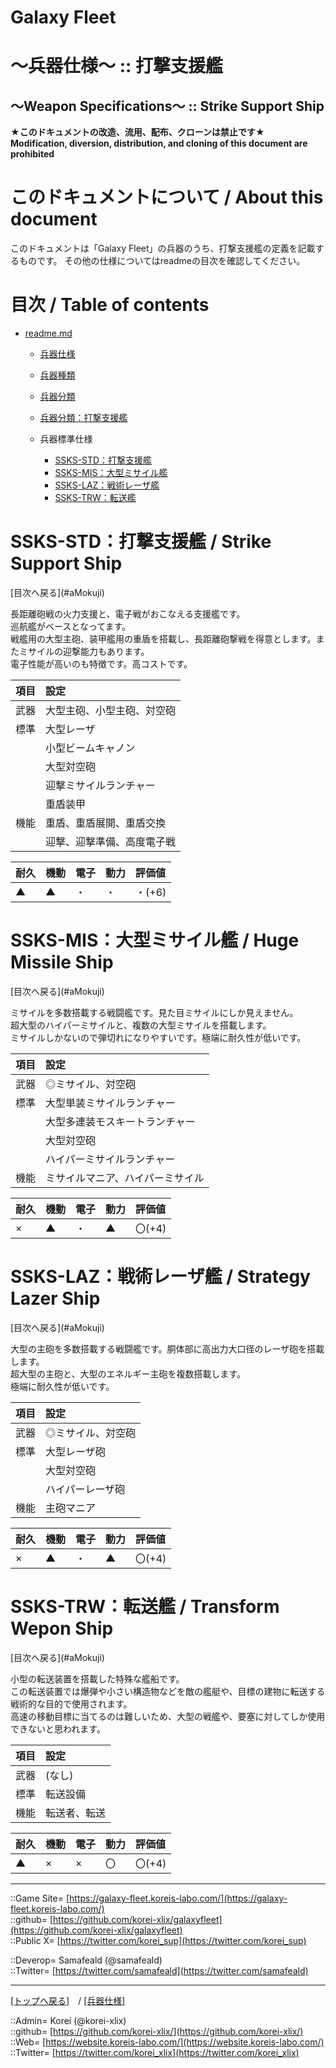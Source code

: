 # Galaxy Fleet
  
<h1>～兵器仕様～ :: 打撃支援艦</h1>  
<h2>～Weapon Specifications～ :: Strike Support Ship</h2>  
  

**★このドキュメントの改造、流用、配布、クローンは禁止です★**  
    **Modification, diversion, distribution, and cloning of this document are prohibited**  
  

<h1 id="aHowto">このドキュメントについて / About this document</h1>  
このドキュメントは「Galaxy Fleet」の兵器のうち、打撃支援艦の定義を記載するものです。  
その他の仕様についてはreadmeの目次を確認してください。  
  





<h1 id="aMokuji">目次 / Table of contents</h1>  

* [readme.md](/readme.md)
  * [兵器仕様](../readme.md)
  * [兵器種類](../../strategypart/readme.md#aUnitKind)
  * [兵器分類](../readme.md#aUnitClass)

  * [兵器分類：打撃支援艦](../readme.md#aStrikeSupportShip)

  * 兵器標準仕様
    * [SSKS-STD：打撃支援艦](#aStrikeSupportShip)
    * [SSKS-MIS：大型ミサイル艦](#aHugeMissileShip)
    * [SSKS-LAZ：戦術レーザ艦](#aStrategyLazerShip)
    * [SSKS-TRW：転送艦](#aTransformWeponShip)
  





<h1 id="aStrikeSupportShip">SSKS-STD：打撃支援艦 / Strike Support Ship</h1>  
  [目次へ戻る](#aMokuji)  
  

長距離砲戦の火力支援と、電子戦がおこなえる支援艦です。  
巡航艦がベースとなってます。  
戦艦用の大型主砲、装甲艦用の重盾を搭載し、長距離砲撃戦を得意とします。またミサイルの迎撃能力もあります。  
電子性能が高いのも特徴です。高コストです。  

|項目  |設定  |
|:--|:--|
|武器  |大型主砲、小型主砲、対空砲  |
|標準  |大型レーザ  |
|      |小型ビームキャノン  |
|      |大型対空砲  |
|      |迎撃ミサイルランチャー  |
|      |重盾装甲  |
|機能  |重盾、重盾展開、重盾交換  |
|      |迎撃、迎撃準備、高度電子戦  |

|耐久  |機動  |電子  |動力  |評価値    |
|:--|:--|:--|:--|:--|
| ▲   | ▲   | ・   | ・   | ・(+6)   |
  





<h1 id="aHugeMissileShip">SSKS-MIS：大型ミサイル艦 / Huge Missile Ship</h1>  
  [目次へ戻る](#aMokuji)  
  

ミサイルを多数搭載する戦闘艦です。見た目ミサイルにしか見えません。  
超大型のハイパーミサイルと、複数の大型ミサイルを搭載します。  
ミサイルしかないので弾切れになりやすいです。極端に耐久性が低いです。  

|項目  |設定  |
|:--|:--|
|武器  |◎ミサイル、対空砲  |
|標準  |大型単装ミサイルランチャー  |
|      |大型多連装モスキートランチャー  |
|      |大型対空砲  |
|      |ハイパーミサイルランチャー  |
|機能  |ミサイルマニア、ハイパーミサイル  |

|耐久  |機動  |電子  |動力  |評価値    |
|:--|:--|:--|:--|:--|
| ×   | ▲   | ・   | ▲   | 〇(+4)   |
  





<h1 id="aStrategyLazerShip">SSKS-LAZ：戦術レーザ艦 / Strategy Lazer Ship</h1>  
  [目次へ戻る](#aMokuji)  
  

大型の主砲を多数搭載する戦闘艦です。胴体部に高出力大口径のレーザ砲を搭載します。  
超大型の主砲と、大型のエネルギー主砲を複数搭載します。  
極端に耐久性が低いです。  

|項目  |設定  |
|:--|:--|
|武器  |◎ミサイル、対空砲  |
|標準  |大型レーザ砲  |
|      |大型対空砲  |
|      |ハイパーレーザ砲  |
|機能  |主砲マニア  |

|耐久  |機動  |電子  |動力  |評価値    |
|:--|:--|:--|:--|:--|
| ×   | ▲   | ・   | ▲   | 〇(+4)   |
  





<h1 id="aTransformWeponShip">SSKS-TRW：転送艦 / Transform Wepon Ship</h1>  
  [目次へ戻る](#aMokuji)  
  

小型の転送装置を搭載した特殊な艦船です。  
この転送装置では爆弾や小さい構造物などを敵の艦艇や、目標の建物に転送する戦術的な目的で使用されます。  
高速の移動目標に当てるのは難しいため、大型の戦艦や、要塞に対してしか使用できないと思われます。  

|項目  |設定  |
|:--|:--|
|武器  |(なし)  |
|標準  |転送設備  |
|機能  |転送者、転送  |

|耐久  |機動  |電子  |動力  |評価値    |
|:--|:--|:--|:--|:--|
| ▲   | ×   | ×   | 〇   | 〇(+4)   |
  





***
::Game Site= [https://galaxy-fleet.koreis-labo.com/](https://galaxy-fleet.koreis-labo.com/)  
::github= [https://github.com/korei-xlix/galaxyfleet](https://github.com/korei-xlix/galaxyfleet)  
::Public X= [https://twitter.com/korei_sup](https://twitter.com/korei_sup)  
  
::Deverop= Samafeald (@samafeald)  
::Twitter= [https://twitter.com/samafeald](https://twitter.com/samafeald)  
  

***
[[トップへ戻る]](/readme.md)　/
[[兵器仕様]](/galaxyfleet_doc/unit/readme.md)  
  
::Admin= Korei (@korei-xlix)  
::github= [https://github.com/korei-xlix/](https://github.com/korei-xlix/)  
::Web= [https://website.koreis-labo.com/](https://website.koreis-labo.com/)  
::Twitter= [https://twitter.com/korei_xlix](https://twitter.com/korei_xlix)  

